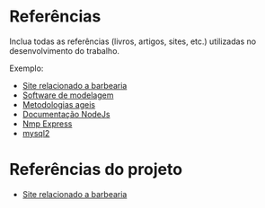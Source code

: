 
# Referências

Inclua todas as referências (livros, artigos, sites, etc.) utilizadas no desenvolvimento do trabalho.

Exemplo:

 - [Site relacionado a barbearia](https://booksy.com/pt-br/s/barbearias/478780_contagem#ba_s=seo)
 - [Software de modelagem](https://www.bizagi.com/pt)
- [Metodologias ageis](https://rockcontent.com/br/blog/metodologias-ageis/)
 - [Documentação NodeJs](https://nodejs.org/api/all.html)
 - [Nmp Express](https://www.npmjs.com/package/express)
 - [mysql2](https://www.npmjs.com/package/mysql2a)

  



# Referências do projeto
 - [Site relacionado a barbearia](https://booksy.com/pt-br/s/barbearias/478780_contagem#ba_s=seo)

